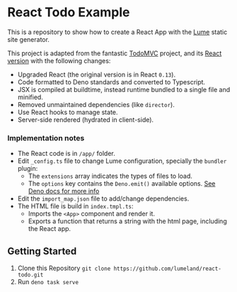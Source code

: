 # React Todo Example

This is a repository to show how to create a React App with the
[Lume](https://github.com/lumeland/lume) static site generator.

This project is adapted from the fantastic [TodoMVC](https://todomvc.com/)
project, and its
[React version](https://github.com/tastejs/todomvc/tree/master/examples/react)
with the following changes:

- Upgraded React (the original version is in React `0.13`).
- Code formatted to Deno standards and converted to Typescript.
- JSX is compiled at buildtime, instead runtime bundled to a single file and
  minified.
- Removed unmaintained dependencies (like `director`).
- Use React hooks to manage state.
- Server-side rendered (hydrated in client-side).

### Implementation notes

- The React code is in `/app/` folder.
- Edit `_config.ts` file to change Lume configuration, specially the `bundler`
  plugin:
  - The `extensions` array indicates the types of files to load.
  - The `options` key contains the `Deno.emit()` available options.
    [See Deno docs for more info](https://doc.deno.land/builtin/unstable#Deno.emit)
- Edit the `import_map.json` file to add/change dependencies.
- The HTML file is build in `index.tmpl.ts`:
  - Imports the `<App>` component and render it.
  - Exports a function that returns a string with the html page, including the
    React app.

## Getting Started

1. Clone this Repository `git clone https://github.com/lumeland/react-todo.git`
2. Run `deno task serve`
